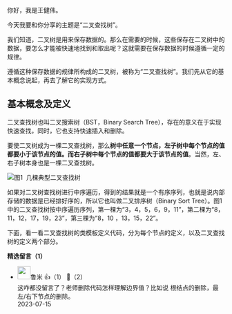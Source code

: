 你好，我是王健伟。

今天我要和你分享的主题是“二叉查找树”。

我们知道，二叉树是用来保存数据的。那么在需要的时候，这些保存在二叉树中的数据，要怎么才能被快速地找到和取出呢？这就需要在保存数据的时候遵循一定的规律。

遵循这种保存数据的规律所构成的二叉树，被称为“二叉查找树”。我们先从它的基本概念说起，再去了解它的实现方式。

## 基本概念及定义

二叉查找树也叫二叉搜索树（BST，Binary Search Tree），存在的意义在于实现快速查找，同时，它也支持快速插入和删除。

要使二叉树成为一棵二叉查找树，那么**树中任意一个节点，左子树中每个节点的值都要小于该节点的值。而右子树中每个节点的值都要大于该节点的值**。当然，左、右子树本身也是一棵二叉查找树。

![](https://static001.geekbang.org/resource/image/29/7c/290fb6f0beec50329cf303683d64a57c.jpg?wh=2284x878 "图1  几棵典型二叉查找树")

如果对二叉树查找树进行中序遍历，得到的结果就是一个有序序列，也就是说内部存储的数据是已经排好序的，所以它也叫做二叉排序树（Binary Sort Tree）。图1中的二叉查找树按中序遍历序列，第一棵为“3，4，5，6，9，11”，第二棵为“8，11，12，17，19，23”，第三棵为“8，10 ，13，15，22”。

下面，看一看二叉查找树的类模板定义代码，分为每个节点的定义，以及二叉查找树的定义两个部分。
<div><strong>精选留言（1）</strong></div><ul>
<li><img src="https://static001.geekbang.org/account/avatar/00/18/04/78/37b46ba6.jpg" width="30px"><span>鲁米</span> 👍（1） 💬（2）<div>这咋都没留言了？老师删除代码怎样理解边界值？比如说 根结点的删除，最左&#47;右下节点的删除。</div>2023-07-15</li><br/>
</ul>